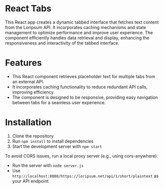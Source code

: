 # React Tabs

This React app creates a dynamic tabbed interface that fetches text content from the Loripsum API. It incorporates caching mechanisms and state management to optimize performance and improve user experience. The component efficiently handles data retrieval and display, enhancing the responsiveness and interactivity of the tabbed interface.

# Features

- This React component retrieves placeholder text for multiple tabs from an external API.
- It incorporates caching functionality to reduce redundant API calls, improving efficiency.
- The component is designed to be responsive, providing easy navigation between tabs for a seamless user experience.

# Installation

1. Clone the repository
2. Run `npm install` to install dependencies
3. Start the development server with `npm start`

To avoid CORS issues, run a local proxy server (e.g., using cors-anywhere):

- Run the server with `node server.js`
- Use `http://localhost:8080/https://loripsum.net/api/1/short/plaintext` as your API endpoint

